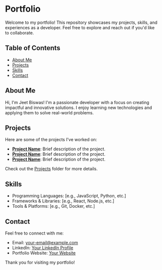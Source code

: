 # Portfolio

Welcome to my portfolio! This repository showcases my projects, skills, and experiences as a developer. Feel free to explore and reach out if you'd like to collaborate.

## Table of Contents
- [About Me](#about-me)
- [Projects](#projects)
- [Skills](#skills)
- [Contact](#contact)

## About Me
Hi, I'm Jeet Biswas! I'm a passionate developer with a focus on creating impactful and innovative solutions. I enjoy learning new technologies and applying them to solve real-world problems.

## Projects
Here are some of the projects I've worked on:
- **[Project Name](#)**: Brief description of the project.
- **[Project Name](#)**: Brief description of the project.
- **[Project Name](#)**: Brief description of the project.

Check out the [Projects](#) folder for more details.

## Skills
- Programming Languages: [e.g., JavaScript, Python, etc.]
- Frameworks & Libraries: [e.g., React, Node.js, etc.]
- Tools & Platforms: [e.g., Git, Docker, etc.]

## Contact
Feel free to connect with me:
- Email: [your-email@example.com](mailto:your-email@example.com)
- LinkedIn: [Your LinkedIn Profile](#)
- Portfolio Website: [Your Website](#)

Thank you for visiting my portfolio!